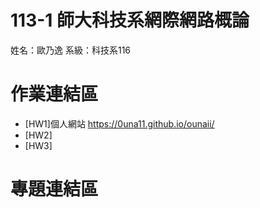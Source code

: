 # 113-1 師大科技系網際網路概論   
姓名：歐乃逸
系級：科技系116

# 作業連結區
*  [HW1]個人網站
  https://0una11.github.io/ounaii/
*  [HW2]
*  [HW3]
# 專題連結區   
